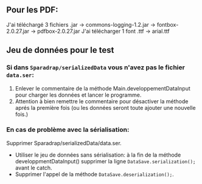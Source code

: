 ## Pour les PDF:
J'ai téléchargé 3 fichiers .jar  -> commons-logging-1.2.jar
-> fontbox-2.0.27.jar
-> pdfbox-2.0.27.jar
J'ai télécharger 1 font .ttf -> arial.ttf

## Jeu de données pour le test
### Si dans `Sparadrap/serializedData` vous n'avez pas le fichier `data.ser`:<br>
1. Enlever le commentaire de la méthode Main.developpementDataInput pour charger les données et lancer le programme.<br>
2. Attention à bien remettre le commentaire pour désactiver la méthode aprés la première fois (ou les données seront toute
ajouter une nouvelle fois.)

### En cas de problème avec la sérialisation:
Supprimer Sparadrap/serializedData/data.ser.
- Utiliser le jeu de données sans sérialisation: à la fin de la méthode developpmentDataInput() supprimer 
la ligne `DataSave.serialization();` avant le catch.
- Supprimer l'appel de la méthode ``DataSave.deserialization();``.